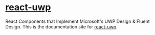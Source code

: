 # [react-uwp](http://myxvisual.github.io/react-uwp/)
React Components that Implement Microsoft's UWP Design & Fluent Design.
This is the documentation site for [react-uwp](http://myxvisual.github.io/react-uwp/).
